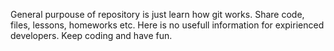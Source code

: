 General purpouse of repository is just learn how git works. Share code, files, lessons, homeworks etc. 
Here is no usefull information for expirienced developers.
Keep coding and have fun.
